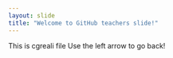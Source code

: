 ```yaml
---
layout: slide
title: "Welcome to GitHub teachers slide!"
---
```

This is cgreali file
Use the left arrow to go back!